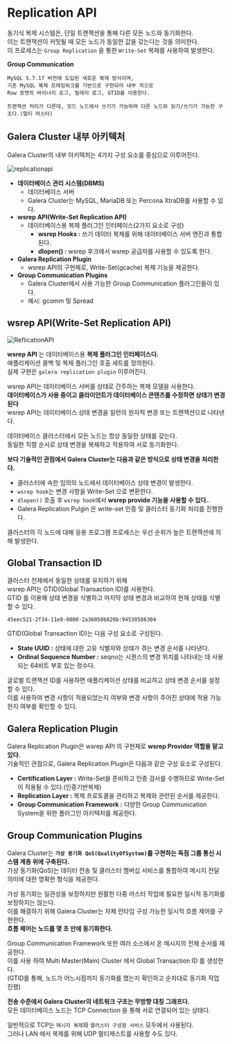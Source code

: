# Replication API 
 
동기식 복제 시스템은, 단일 트랜잭션을 통해 다른 모든 노드와 동기화한다.       
이는 트랜잭션이 커밋될 때 모든 노드가 동일한 값을 갖는다는 것을 의미한다.          
이 프로세스는 `Group Replication` 을 통한 `Write-Set` 복제를 사용하여 발생한다.       

**Group Communication**
```
MySQL 5.7.17 버전에 도입된 새로운 복제 방식이며,   
기존 MySQL 복제 프레임워크를 기반으로 구현되어 내부 적으로 
Row 포맷의 바이너리 로그, 릴레리 로그, GTID를 이용한다.

트랜잭션 처리가 다른데, 모드 노드에서 쓰기가 가능하며 다른 노드와 읽기/쓰기가 가능한 구조다.(멀티 마스터)     
```  

## Galera Cluster 내부 아키텍처 

Galera Cluster의 내부 아키텍처는 4가지 구성 요소를 중심으로 이루어진다.       
  
![replicationapi](https://user-images.githubusercontent.com/50267433/165106959-e801fd3f-ca33-4654-9502-a3dbb48f0cd7.png)
      
* **데이터베이스 관리 시스템(DBMS)**     
  * 데이터베이스 서버
  * Galera Cluster는 MySQL, MariaDB 또는 Percona XtraDB를 사용할 수 있다.         
* **wsrep API(Write-Set Replication API)**        
  * 데이터베이스용 복제 플러그인 인터페이스(2가지 요소로 구성)
      * **wsrep Hooks :** 쓰기 데이터 복제를 위해 데이터베이스 서버 엔진과 통합된다.
      * **dlopen() :** wsrep 후크에서 wsrep 공급자를 사용할 수 있도록 한다.
* **Galera Replication Plugin**        
  * wsrep API의 구현체로, Write-Set(gcache) 복제 기능을 제공한다.        
* **Group Communication Plugins**    
  * Galera Cluster에서 사용 가능한 Group Communication 플러그인들이 있다.   
  * 예시: gcomm 및 Spread   
  
## wsrep API(Write-Set Replication API)

![ReflicationAPI](https://user-images.githubusercontent.com/50267433/165448416-60772e85-8536-4e1f-9f3d-a5da61356ec9.png)

**wsrep API** 는 데이터베이스용 **복제 플러그인 인터페이스다.**      
애플리케이션 콜백 및 복제 플러그인 호출 세트를 정의한다.       
실제 구현은 `galera replication plugin` 이루어진다.  
   
wsrep API는 데이터베이스 서버를 상태로 간주하는 복제 모델을 사용한다.      
**데이터베이스가 사용 중이고 클라이언트가 데이터베이스 콘텐츠를 수정하면 상태가 변경된다**             
wsrep API는 데이터베이스 상태 변경을 일련의 원자적 변경 또는 트랜잭션으로 나타낸다.
      
데이터베이스 클러스터에서 모든 노드는 항상 동일한 상태를 갖는다.            
동일한 직렬 순서로 상태 변경을 복제하고 적용하여 서로 동기화한다.           
     
**보다 기술적인 관점에서 Galera Cluster는 다음과 같은 방식으로 상태 변경을 처리한다.**         
* 클러스터에 속한 임의의 노드에서 데이터베이스 상태 변경이 발생한다.     
* `wsrep hook`는 변경 사항을 Write-Set 으로 변환한다.    
* `dlopen()` 호출 후 `wsrep hook`에서 **wsrep provide 기능을 사용할 수 있다.**.     
* Galera Replication Pulgin 은 write-set 인증 및 클러스터 동기화 처리를 진행한다.    

클러스터의 각 노드에 대해 응용 프로그램 프로세스는 우선 순위가 높은 트랜잭션에 의해 발생한다.   
  
## Global Transaction ID
 
클러스터 전체에서 동일한 상태를 유지하기 위해        
wsrep API는 GTID(Global Transaction ID)를 사용한다.        
GTID 를 이용해 상태 변경을 식별하고 마지막 상태 변경과 비교하여 현재 상태를 식별할 수 있다.      

```
45eec521-2f34-11e0-0800-2a36050b826b:94530586304
```  
  
GTID(Global Transaction ID)는 다음 구성 요소로 구성된다.         
* **State UUID :** 상태에 대한 고유 식별자와 상태가 겪는 변경 순서를 나타낸다.       
* **Ordinal Sequence Number :** seqno는 시퀀스의 변경 위치를 나타내는 데 사용되는 64비트 부호 있는 정수다.   
         
글로벌 트랜잭션 ID를 사용하면 애플리케이션 상태를 비교하고 상태 변경 순서를 설정할 수 있다.         
이를 사용하여 변경 사항이 적용되었는지 여부와 변경 사항이 주어진 상태에 적용 가능한지 여부를 확인할 수 있다.    

## Galera Replication Plugin
     
Galera Replication Plugin은 wsrep API 의 구현체로 **wsrep Provider 역할을 맡고 있다.**      
기술적인 관점으로, Galera Replication Plugin은 다음과 같은 구성 요소로 구성된다.           
* **Certification Layer :** Write-Set을 준비하고 인증 검사를 수행하므로 Write-Set이 적용될 수 있다.(인증기반복제)   
* **Replication Layer :** 복제 프로토콜을 관리하고 복제와 관련된 순서를 제공한다.      
* **Group Communication Framework :** 다양한 Group Communication System을 위한 플러그인 아키텍처를 제공한다.       
   
## Group Communication Plugins  

Galera Cluster는 **`가상 동기화 QoS(QualityOfSystem)`를 구현하는 독점 그룹 통신 시스템 계층 위에 구축된다.**      
가상 동기화(QoS)는 데이터 전송 및 클러스터 멤버십 서비스를 통합하여 메시지 전달 의미에 대한 명확한 형식을 제공한다.          
  
가상 동기화는 일관성을 보장하지만 원활한 다중 마스터 작업에 필요한 일시적 동기화를 보장하지는 않는다.        
이를 해결하기 위해 Galera Cluster는 자체 런타임 구성 가능한 일시적 흐름 제어를 구현한다.        
**흐름 제어는 노드를 몇 초 만에 동기화한다.**      
    
Group Communication Framework 또한 여러 소스에서 온 메시지의 전체 순서를 제공한다.             
이를 사용 하여 Multi Master(Main) Cluster 에서 Global Transaction ID 를 생성한다.            
(GTID를 통해, 노드가 어느시점까지 동기화를 했는지 확인하고 순차대로 동기화 작업 진행)   
        
**전송 수준에서 Galera Cluster의 네트워크 구조는 무방향 대칭 그래프다.**            
모든 데이터베이스 노드는 TCP Connection 을 통해 서로 연결되어 있는 상태다.            
   
일반적으로 TCP는 `메시지 복제`와 `클러스터 구성원 서비스` 모두에서 사용된다.       
그러나 LAN 에서 복제를 위해 UDP 멀티캐스트를 사용할 수도 있다.       
